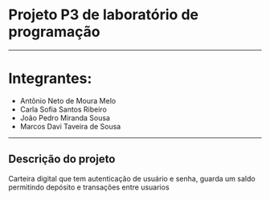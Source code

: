 # Projeto P3 de laboratório de programação
---
# Integrantes:
  - Antônio Neto de Moura Melo 
  - Carla Sofia Santos Ribeiro
  - João Pedro Miranda Sousa
  - Marcos Davi Taveira de Sousa
---
## Descrição do projeto
Carteira digital que tem autenticação de usuário e senha, guarda um saldo permitindo depósito e transações entre usuarios

